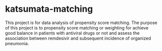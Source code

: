 # katsumata-matching

This project is for data analysis of propensity score matching. 
The purpose of this project is to propensity score matching or weighting for achieve good balance in patients with antiviral drugs or not and assess the association between remdesivir and subsequent incidence of organized pneumonia. 
